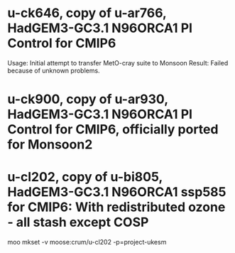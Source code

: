 

# u-ck646, copy of u-ar766, HadGEM3-GC3.1 N96ORCA1 PI Control for CMIP6

Usage: Initial attempt to transfer MetO-cray suite to Monsoon
Result: Failed because of unknown problems.

# u-ck900, copy of u-ar930, HadGEM3-GC3.1 N96ORCA1 PI Control for CMIP6, officially ported for Monsoon2

# u-cl202, copy of u-bi805, HadGEM3-GC3.1 N96ORCA1 ssp585 for CMIP6: With redistributed ozone - all stash except COSP

moo mkset -v moose:crum/u-cl202 -p=project-ukesm
<!-- http://cms.ncas.ac.uk/ticket/1742 -->

